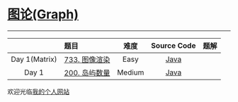 # [图论(Graph)](https://leetcode-cn.com/study-plan/graph/?progress=lgq5qa3)

-------------------

|                              |                                               题目                                                           |   难度  |             Source Code          |          题解          |
|   :-----------------------:  |    :----------------------------------------------------------------------------------------------------     | :----: |  :-------------------------------------------------------------: | :----: |
| Day 1(Matrix)                | [733. 图像渲染](https://leetcode-cn.com/problems/flood-fill/)                                                |  Easy  | [Java](./Problem733_floodFill.java)                              | []() | 
| Day 1                        | [200. 岛屿数量](https://leetcode-cn.com/problems/number-of-islands/)                                         | Medium | [Java](./Problem200_numberOfIslands.java)                        | []() | 


欢迎光临[我的个人网站](http://www.longluo.me)

